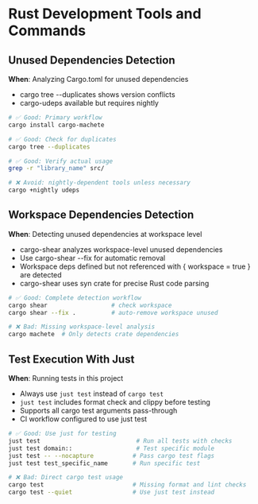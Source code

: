 # Rust Development Tools and Commands

## Unused Dependencies Detection
**When**: Analyzing Cargo.toml for unused dependencies
- cargo tree --duplicates shows version conflicts
- cargo-udeps available but requires nightly

```bash
# ✅ Good: Primary workflow
cargo install cargo-machete

# ✅ Good: Check for duplicates
cargo tree --duplicates

# ✅ Good: Verify actual usage
grep -r "library_name" src/

# ❌ Avoid: nightly-dependent tools unless necessary
cargo +nightly udeps
```

## Workspace Dependencies Detection
**When**: Detecting unused dependencies at workspace level
- cargo-shear analyzes workspace-level unused dependencies
- Use cargo-shear --fix for automatic removal
- Workspace deps defined but not referenced with { workspace = true } are detected
- cargo-shear uses syn crate for precise Rust code parsing

```bash
# ✅ Good: Complete detection workflow
cargo shear                  # check workspace
cargo shear --fix .          # auto-remove workspace unused

# ❌ Bad: Missing workspace-level analysis
cargo machete  # Only detects crate dependencies
```

## Test Execution With Just
**When**: Running tests in this project
- Always use `just test` instead of `cargo test`
- `just test` includes format check and clippy before testing
- Supports all cargo test arguments pass-through
- CI workflow configured to use just test

```bash
# ✅ Good: Use just for testing
just test                           # Run all tests with checks
just test domain::                  # Test specific module
just test -- --nocapture           # Pass cargo test flags
just test test_specific_name       # Run specific test

# ❌ Bad: Direct cargo test usage
cargo test                         # Missing format and lint checks
cargo test --quiet                 # Use just test instead
```